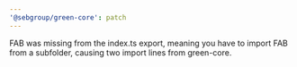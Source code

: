 ```yaml
---
'@sebgroup/green-core': patch
---
```


FAB was missing from the index.ts export, meaning you have to import FAB from a subfolder, causing two import lines from green-core.
